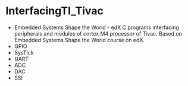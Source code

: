 # InterfacingTI_Tivac
* Embedded Systems Shape the World - edX
C programs interfacing peripherals and modules of cortex M4 processor of Tivac.
Based on Embedded Systems Shape the World course on edX.
* GPIO
* SysTick
* UART
* ADC
* DAC
* SSI

